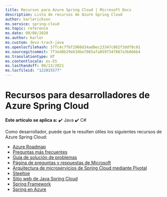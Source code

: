```yaml
---
title: Recursos para Azure Spring Cloud | Microsoft Docs
description: Lista de recursos de Azure Spring Cloud
author: karlerickson
ms.service: spring-cloud
ms.topic: reference
ms.date: 09/08/2020
ms.author: karler
ms.custom: devx-track-java
ms.openlocfilehash: 37fc4c7fbf2908d34ad8ec23347c882f3ddf8c01
ms.sourcegitcommit: 7f3ed8b29e63dbe7065afa8597347887a3b866b4
ms.translationtype: HT
ms.contentlocale: es-ES
ms.lasthandoff: 08/13/2021
ms.locfileid: "122015577"
---
```

# <a name="azure-spring-cloud-developer-resources"></a>Recursos para desarrolladores de Azure Spring Cloud

**Este artículo se aplica a:** ✔️ Java ✔️ C#

Como desarrollador, puede que le resulten útiles los siguientes recursos de Azure Spring Cloud:

* [Azure Roadmap](https://azure.microsoft.com/updates)
* [Preguntas más frecuentes](./faq.md)
* [Guía de solución de problemas](./troubleshoot.md)
* [Página de preguntas y respuestas de Microsoft](/answers/topics/azure-spring-cloud.html)
* [Arquitectura de microservicios de Spring Cloud mediante Pivotal](https://docs.pivotal.io/spring-cloud-services/1-5/common/index.html)
* [Steeltoe](https://steeltoe.io/)
* [Sitio web de Java Spring Cloud](https://spring.io/)
* [Spring Framework](https://cloud.spring.io/spring-cloud-azure/)
* [Spring en Azure](/azure/developer/java/spring-framework/)
